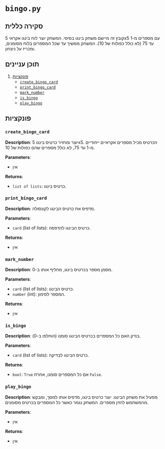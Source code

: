 # `bingo.py`

## סקירה כללית

קובץ זה מיישם משחק בינגו בסיסי. המשחק יוצר לוח בינגו אקראי 5x5 עם מספרים מ-1 עד 75 (לא כולל כפולות של 10). המשחק ממשיך עד שכל המספרים בלוח מסומנים, ומכריז על ניצחון.

## תוכן עניינים

1. [פונקציות](#פונקציות)
    - [`create_bingo_card`](#create_bingo_card)
    - [`print_bingo_card`](#print_bingo_card)
    - [`mark_number`](#mark_number)
    - [`is_bingo`](#is_bingo)
    - [`play_bingo`](#play_bingo)

## פונקציות

### `create_bingo_card`

**Description**: יוצר ומחזיר כרטיס בינגו 5x5. הכרטיס מכיל מספרים אקראיים ייחודיים מ-1 עד 75, לא כולל מספרים שהם כפולות של 10.

**Parameters**:
- אין

**Returns**:
- `list of lists`: כרטיס בינגו.

### `print_bingo_card`

**Description**: מדפיס את כרטיס הבינגו לקונסולה.

**Parameters**:
- `card` (list of lists): כרטיס הבינגו להדפסה.

**Returns**:
- אין

### `mark_number`

**Description**: מסמן מספר בכרטיס בינגו, מחליף אותו ב-0.

**Parameters**:
- `card` (list of lists): כרטיס הבינגו.
- `number` (int): המספר לסימון.

**Returns**:
- אין

### `is_bingo`

**Description**: בודק האם כל המספרים בכרטיס הבינגו סומנו (הוחלפו ב-0).

**Parameters**:
- `card` (list of lists): כרטיס הבינגו לבדיקה.

**Returns**:
- `bool`: `True` אם כל המספרים סומנו, אחרת `False`.

### `play_bingo`

**Description**: מפעיל את משחק הבינגו. יוצר כרטיס בינגו, מדפיס אותו למסך, ומבקש מהמשתמש להזין מספרים. המשחק נגמר כאשר כל המספרים בכרטיס מסומנים.

**Parameters**:
- אין

**Returns**:
- אין